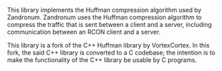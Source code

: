 This library implements the Huffman compression algorithm used by Zandronum.
Zandronum uses the Huffman compression algorithm to compress the traffic that
is sent between a client and a server, including communication between an RCON
client and a server.

This library is a fork of the C++ Huffman library by VortexCortex. In this
fork, the said C++ library is converted to a C codebase; the intention is to
make the functionality of the C++ library be usable by C programs.